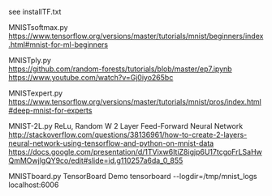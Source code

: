 see installTF.txt   

MNISTsoftmax.py        
https://www.tensorflow.org/versions/master/tutorials/mnist/beginners/index.html#mnist-for-ml-beginners

MNISTply.py     
https://github.com/random-forests/tutorials/blob/master/ep7.ipynb   
https://www.youtube.com/watch?v=Gj0iyo265bc 

MNISTexpert.py  
https://www.tensorflow.org/versions/master/tutorials/mnist/pros/index.html#deep-mnist-for-experts

MNIST-2L.py    ReLu, Random W 
2 Layer Feed-Forward Neural Network     
http://stackoverflow.com/questions/38136961/how-to-create-2-layers-neural-network-using-tensorflow-and-python-on-mnist-data
https://docs.google.com/presentation/d/1TVixw6ItiZ8igjp6U17tcgoFrLSaHwQmMOwjlgQY9co/edit#slide=id.g110257a6da_0_855

MNISTboard.py
TensorBoard Demo
tensorboard --logdir=/tmp/mnist_logs
localhost:6006